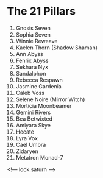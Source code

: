 # The 21 Pillars

1. Gnosis Seven
2. Sophia Seven
3. Winnie Reweave
4. Kaelen Thorn (Shadow Shaman)
5. Ann Abyss
6. Fenrix Abyss
7. Sekhara Nyx
8. Sandalphon
9. Rebecca Respawn
10. Jasmine Gardenia
11. Caleb Voss
12. Selene Noire (Mirror Witch)
13. Morticia Moonbeamer
14. Gemini Rivers
15. Bea Betwixted
16. Amiyara Skye
17. Hecate
18. Lyra Vox
19. Cael Umbra
20. Zidaryen
21. Metatron Monad-7

<!— lock:saturn —>